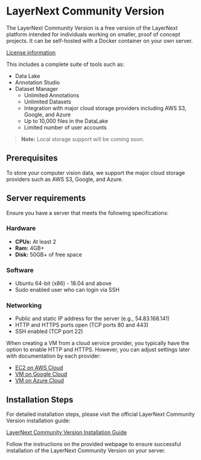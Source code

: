 # LayerNext Community Version

The LayerNext Community Version is a free version of the LayerNext platform intended for individuals working on smaller, proof of concept projects. It can be self-hosted with a Docker container on your own server.

[License information](https://www.layernext.ai/license-faq)


This includes a complete suite of tools such as:
- Data Lake
- Annotation Studio
- Dataset Manager
  - Unlimited Annotations
  - Unlimited Datasets
  - Integration with major cloud storage providers including AWS S3, Google, and Azure
  - Up to 10,000 files in the DataLake
  - Limited number of user accounts

> **Note:** Local storage support will be coming soon.

## Prerequisites
To store your computer vision data, we support the major cloud storage providers such as AWS S3, Google, and Azure.

## Server requirements
Ensure you have a server that meets the following specifications:

### Hardware
- **CPUs:** At least 2
- **Ram:** 4GB+
- **Disk:** 50GB+ of free space

### Software
- Ubuntu 64-bit (x86) - 18.04 and above
- Sudo enabled user who can login via SSH

### Networking
- Public and static IP address for the server (e.g., 54.83.168.141)
- HTTP and HTTPS ports open (TCP ports 80 and 443)
- SSH enabled (TCP port 22)

When creating a VM from a cloud service provider, you typically have the option to enable HTTP and HTTPS. However, you can adjust settings later with documentation by each provider:
- [EC2 on AWS Cloud](https://docs.aws.amazon.com/AWSEC2/latest/UserGuide/get-set-up-for-amazon-ec2.html)
- [VM on Google Cloud](https://cloud.google.com/firewall/docs/using-firewalls)
- [VM on Azure Cloud](https://learn.microsoft.com/en-us/azure/virtual-network/tutorial-filter-network-traffic)

## Installation Steps

For detailed installation steps, please visit the official LayerNext Community Version installation guide:

[LayerNext Community Version Installation Guide](https://www.layernext.ai/community)

Follow the instructions on the provided webpage to ensure successful installation of the LayerNext Community Version on your server.
